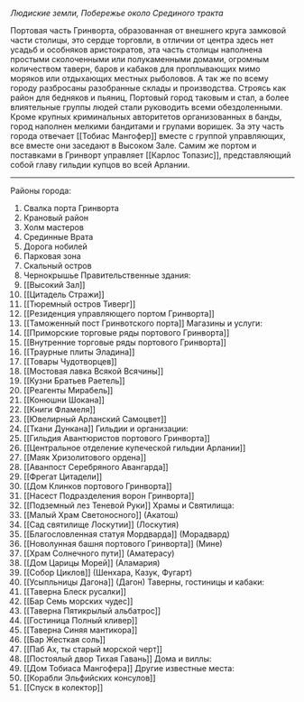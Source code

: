 *Людиские земли, Побережье около Срединого тракта*

Портовая часть Гринворта, образованная от внешнего круга замковой части столицы, это сердце торговли, в отличии от центра здесь нет усадьб и особняков аристократов, эта часть столицы наполнена простыми сколоченными или полукаменными домами, огромным количеством таверн, баров и кабаков для проплывающих мимо моряков или отдыхающих местных рыболовов. А так же по всему городу разбросаны разобранные склады и производства. Строясь как район для бедняков и пьяниц, Портовый город таковым и стал, а более влиятельные группы людей стали руководить всеми обездоленными. Кроме крупных криминальных авторитетов организованных в банды, город наполнен мелкими бандитами и групами воришек. За эту часть города отвечает [[Тобиас Мангофер]] вместе с группой управляющих, все вместе они заседают в Высоком Зале. Самим же портом и поставками в Гринворт управляет [[Карлос Топазис]], представляющий собой главу гильдии купцов во всей Арлании. 
____
Районы города:
1. Свалка порта Гринворта
2. Крановый район
3. Холм мастеров
4. Срединные Врата
5. Дорога нобилей
6. Парковая зона
7. Скальный остров
8. Чернокрышье
Правительственные здания:
1. [[Высокий Зал]]
2. [[Цитадель Стражи]]
3. [[Тюремный остров Тиверг]]
4. [[Резиденция управляющего портом Гринворта]]
5. [[Таможенный пост Гринвотского порта]]
Магазины и услуги:
6. [[Приморские торговые ряды портового Гринворта]]
7. [[Внутренние торговые ряды портового Гринворта]]
8. [[Траурные плиты Эладина]]
9. [[Товары Чудотворцев]]
10. [[Мостовая лавка Всякой Всячины]]
11. [[Кузни Братьев Раетель]]
12. [[Реагенты Мирабель]]
13. [[Конюшни Шокана]]
14. [[Книги Фламеля]]
15. [[Ювелирный Арланский Самоцвет]]
16. [[Ткани Дункана]]
Гильдии и организации:
17. [[Гильдия Авантюристов портового Гринворта]]
18. [[Центральное отделение купеческой гильдии Арлании]]
19. [[Маяк Хризолитового ордена]]
20. [[Аванпост Серебряного Авангарда]]
21. [[Фрегат Цитадели]]
22. [[Дом Клинков портового Гринворта]]
23. [[Насест Подразделения ворон Гринворта]]
24. [[Подземный лез Теневой Руки]]
Храмы и Святилища:
25. [[Малый Храм Светоносного]] (Акатош)
26. [[Сад святилище Лоскутии]] (Лоскутия)
27. [[Благословленная статуя Мордварда]] (Морадвард)
28. [[Новолунная башня портового Гринворта]] (Мине)
29. [[Храм Солнечного пути]] (Аматерасу)
30. [[Дом Царицы Морей]] (Аламария)
31. [[Собор Циклов]] (Шенхара, Казук, Фугарт)
32. [[Усыпльницы Дагона]] (Дагон)
Таверны, гостиницы и кабаки:
33. [[Таверна Блеск русалки]]
34. [[Бар Семь морских чудес]]
35. [[Таверна Пятикрылый альбатрос]]
36. [[Гостиница Полный кливер]]
37. [[Таверна Синяя мантикора]]
38. [[Бар Жесткая соль]]
39. [[Паб Ах, ты старый морской черт]]
40. [[Постоялый двор Тихая Гавань]]
Дома и виллы:
41. [[Дом Тобиаса Мангофера]]
Другие известные места:
29. [[Корабли Эльфийских консулов]]
30. [[Спуск в колектор]]